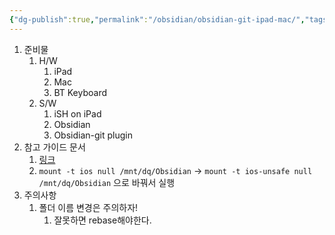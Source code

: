 ```yaml
---
{"dg-publish":true,"permalink":"/obsidian/obsidian-git-ipad-mac/","tags":["gardenEntry"]}
---
```



1. 준비물 
	1. H/W
		1. iPad
		2. Mac
		3. BT Keyboard
	2. S/W
		1. iSH on iPad
		2. Obsidian
		3. Obsidian-git plugin
2. 참고 가이드 문서
	1. [링크](https://gist.github.com/DannyQuah/f686c0e43b741468e12515cd79017489)
	2. ```mount -t ios null /mnt/dq/Obsidian``` -> ```mount -t ios-unsafe null /mnt/dq/Obsidian``` 으로 바꿔서 실행
3. 주의사항
	1. 폴더 이름 변경은 주의하자!
		1. 잘못하면 rebase해야한다. 